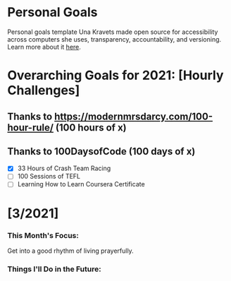 Personal Goals
==============
Personal goals template Una Kravets made open source for accessibility across computers she uses, transparency, accountability, and versioning. Learn more about it [here](http://una.im/personal-goals-guide).

# Overarching Goals for 2021: [Hourly Challenges]
## Thanks to https://modernmrsdarcy.com/100-hour-rule/ (100 hours of x)
## Thanks to 100DaysofCode (100 days of x)

- [X] 33 Hours of Crash Team Racing
- [ ] 100 Sessions of TEFL
- [ ] Learning How to Learn Coursera Certificate

# [3/2021]

### This Month's Focus:
Get into a good rhythm of living prayerfully.

### Things I'll Do in the Future:

